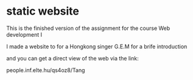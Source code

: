 # static website

This is the finished version of the assignment for the course Web development I 

I made a website to for a Hongkong singer G.E.M for a brife introduction

and you can get a direct view of the web via the link:

people.inf.elte.hu/qs4oz8/Tang
